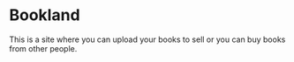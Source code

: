 # Bookland
This is a site where you can upload your books to sell or you can buy books from other people.
